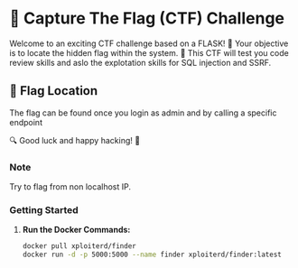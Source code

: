 # 🚩 Capture The Flag (CTF) Challenge

Welcome to an exciting CTF challenge based on a FLASK! 🐍 Your objective is to locate the hidden flag within the system. 🏴 This CTF will test you code review skills and aslo the explotation skills for SQL injection and SSRF. 

## 📍 Flag Location

The flag can be found once you login as admin and by calling a specific endpoint


🔍 Good luck and happy hacking! 🎯

### Note
Try to flag from non localhost IP. 

### Getting Started

1. **Run the Docker Commands:**
   ```bash
   docker pull xploiterd/finder
   docker run -d -p 5000:5000 --name finder xploiterd/finder:latest

